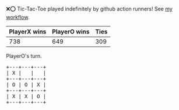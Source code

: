 :x::o: Tic-Tac-Toe played indefinitely by github action runners! See [my workflow](.github/workflows/play.yaml).

|PlayerX wins|PlayerO wins|Ties|
|-|-|-|
|738|649|309|

PlayerO's turn.

<pre>
+---+---+---+
| X |   |   |
+---+---+---+
| O | O | X |
+---+---+---+
| X | X | O |
+---+---+---+
</pre>
